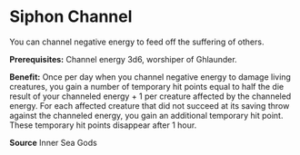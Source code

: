 ﻿---
cssclass: [feats]

---
# Siphon Channel

You can channel negative energy to feed off the suffering of others.

**Prerequisites:** Channel energy 3d6, worshiper of Ghlaunder.

**Benefit:** Once per day when you channel negative energy to damage living creatures, you gain a number of temporary hit points equal to half the die result of your channeled energy + 1 per creature affected by the channeled energy. For each affected creature that did not succeed at its saving throw against the channeled energy, you gain an additional temporary hit point. These temporary hit points disappear after 1 hour.

**Source** Inner Sea Gods